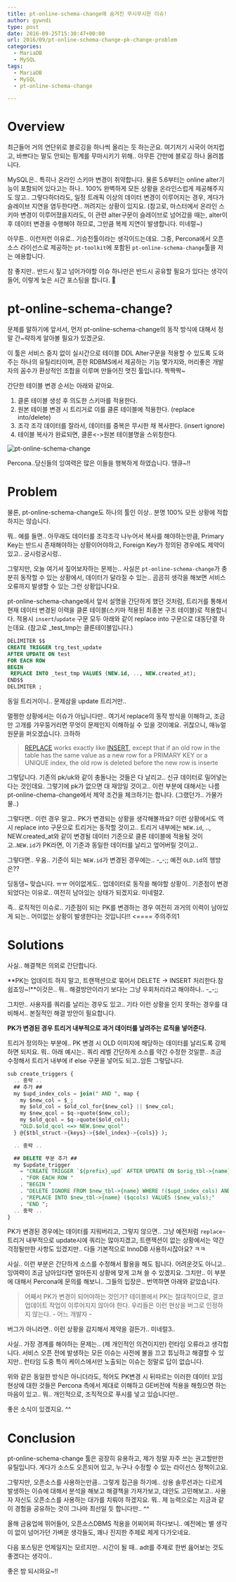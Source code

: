 ```yaml
---
title: pt-online-schema-change에 숨겨진 무시무시한 이슈!
author: gywndi
type: post
date: 2016-09-25T15:30:47+00:00
url: 2016/09/pt-online-schema-change-pk-change-problem
categories:
  - MariaDB
  - MySQL
tags:
  - MariaDB
  - MySQL
  - pt-online-schema-change

---
```

# Overview

최근들어 거의 연단위로 블로깅을 하나씩 올리는 듯 하는군요. 여기저기 시국이 어지럽고, 바쁘다는 말도 안되는 핑계를 무마시키기 위해.. 아무튼 간만에 블로깅 하나 올려봅니다.

MySQL은.. 특히나 온라인 스키마 변경이 취약합니다. 물론 5.6부터는 online alter기능이 포함되어 있다고는 하나.. 100% 완벽하게 모든 상황을 온라인스럽게 제공해주지도 않고.. 그렇다하더라도, 일정 트래픽 이상의 데이터 변경이 이루어지는 경우, 게다가 슬레이브 지연을 염두한다면.. 꺼려지는 상황이 있지요. (참고로, 마스터에서 온라인 스키마 변경이 이루어졌을지라도, 이 관련 alter구문이 슬레이브로 넘어갔을 때는, alter이후 데이터 변경을 수행해야 하므로, 그만큼 복제 지연이 발생합니다. 미네럴~)

아무튼.. 이런저런 이유로.. 기승전툴이라는 생각이드는데요. 그중, Percona에서 오픈소스 라이선스로 제공하는 `pt-toolkit`에 포함된 `pt-online-schema-change`툴을 저는 애용합니다.

참 좋지만.. 반드시 짚고 넘어가야할 이슈 하나만은 반드시 공유할 필요가 있다는 생각이 들어, 이렇게 늦은 시간 포스팅을 합니다. 🙂

# pt-online-schema-change?

문제를 말하기에 앞서서, 먼저 pt-online-schema-change의 동작 방식에 대해서 정말 간~략하게 알아볼 필요가 있겠군요.

이 툴은 서비스 중지 없이 실시간으로 테이블 DDL Alter구문을 적용할 수 있도록 도와주는 하나의 유틸리티이며, 흔한 RDBMS에서 제공하는 기능 몇가지와, 머리좋은 개발자의 꼼수가 환상적인 조합을 이루며 만들어진 멋진 툴입니다. 짝짝짝~

간단한 테이블 변경 순서는 아래와 같아요.

  1. 클론 테이블 생성 후 의도한 스키마를 적용한다.
  2. 원본 테이블 변경 시 트리거로 이를 클론 테이블에 적용한다. (replace into/delete)
  3. 조각 조각 데이터를 잘라서, 데이터를 중복은 무시한 채 복사한다. (insert ignore)
  4. 테이블 복사가 완료되면, 클론<->원본 테이블명을 스위칭한다.

![pt-online-schema-change](/img/2016/09/image2013-3-25-14_42_26.png)

Percona..당신들의 잉여력은 많은 이들을 행복하게 하였습니다. 땡큐~!!

# Problem

물론, pt-online-schema-change도 하나의 툴인 이상.. 분명 100% 모든 상황에 적합하지는 않습니다.

뭐.. 예를 들면.. 아무래도 데이터를 조각조각 나누어서 복사를 해야하는만큼, Primary Key는 반드시 존재해야하는 상황이어야하고, Foreign Key가 정의된 경우에도 제약이 있고.. 궁시렁궁시렁..

그렇지만, 오늘 여기서 짚어보자하는 문제는.. 사실은 `pt-online-schema-change`가 충분히 동작할 수 있는 상황에서, 데이터가 달라질 수 있는.. 곰곰히 생각을 해보면 서비스 오류까지 발생할 수 있는 그런 상황입니다요.

pt-online-schema-change에서 앞서 설명을 간단하게 했던 것처럼, 트리거를 통해서 현재 데이터 변경된 이력을 클론 테이블(스키마 적용된 최종본 구조 테이블)로 적용합니다. 적용시 `insert`/`update` 구문 모두 아래와 같이 replace into 구문으로 대동단결 하는데요. (참고로 \_test\_tmp는 클론테이블입니다.)

```sql
DELIMITER $$
CREATE TRIGGER trg_test_update
AFTER UPDATE ON test
FOR EACH ROW
BEGIN
 REPLACE INTO _test_tmp VALUES (NEW.id, .., NEW.created_at);
END$$
DELIMITER ;
```

동일 트리거이니.. 문제삼을 update 트리거만..

멀쩡한 상황에서는 이슈가 아닙니다만.. 여기서 replace의 동작 방식을 이해하고, 조금만 고개를 갸우뚱거리면 무엇이 문제인지 이해하실 수 있을 것이예요. 귀찮으니, 매뉴얼 원문을 퍼오겠습니다. 크하하

> [REPLACE](http://dev.mysql.com/doc/refman/5.7/en/replace.html) works exactly like [INSERT](http://dev.mysql.com/doc/refman/5.7/en/insert.html), except that if an old row in the table has the same value as a new row for a PRIMARY KEY or a UNIQUE index, the old row is deleted before the new row is inserte

그렇답니다. 기존의 pk/uk와 같이 충돌나는 것들은 다 날리고.. 신규 데이터로 밀어넣는다는 것인데요. 그렇기에 pk가 없으면 대 재앙일 것이고.. 이런 부분에 대해서는 나름 pt-online-chema-change에서 제약 조건을 체크하기는 합니다. (그랬던가.. 가물가물..)

그렇다면.. 이런 경우 말고.. PK가 변경되는 상황을 생각해볼까요? 이런 상황에서도 역시 replace into 구문으로 트리거는 동작할 것이고.. 트리거 내부에는 `NEW.id`, .., NEW.created_at와 같이 변경될 데이터 기준으로 클론 테이블에 적용될 것이고..`NEW.id`가 PK라면, 이 기준과 동일한 데이터를 날리고 엎어버릴 것이고..

그렇다면.. 우움.. 기준이 되는 `NEW.id`가 변경된 경우에는.. -\_-;; 예전 `OLD.id`의 행방은??

딩동댕~ 맞습니다. ㅠㅠ 어이없게도.. 업데이터로 동작을 해야할 상황이.. 기준점이 변경되었다는 이유로.. 여전히 남아있는 상태가 되겠지요. 미네럴2.

즉.. 로직적인 이슈로.. 기준점이 되는 PK를 변경하는 경우 여전히 과거의 이력이 남아있게 되는.. 어이없는 상황이 발생한다는 것입니다!! <==== 주의주의1

# Solutions

사실.. 해결책은 의외로 간단합니다.

**PK는 업데이트 하지 말고, 트랜잭션으로 묶어서 DELETE -> INSERT 처리한다.참 쉽죠잉~!**이것은.. 뭐.. 해결방안이라기 보다는 그냥 우회처리라고 해야하나.. -\_-;;

그치만.. 사용자를 쿼리를 날리는 경우도 있고.. 기타 이런 상황을 인지 못하는 경우를 대비해서.. 본질적인 해결 방안이 필요합니다.

**PK가 변경된 경우 트리거 내부적으로 과거 데이터를 날려주는 로직을 넣어준다.**

트리거 정의하는 부분에.. PK 변경 시 OLD 이미지에 해당하는 데이터를 날리도록 강제하면 되지요. 뭐.. 아래 예시는.. 쿼리 레벨 간단하게 소스를 약간 수정한 것일뿐.. 조금 수정해서 트리거 내부에 if else 구문을 넣어도 되고..암튼 그렇답니다.

```sql
sub create_triggers {
  .. 중략 ..
  ## 추가 ##
  my $upd_index_cols = join(" AND ", map {
    my $new_col = $_;
    my $old_col = $old_col_for{$new_col} || $new_col;
    my $new_qcol = $q->quote($new_col);
    my $old_qcol = $q->quote($old_col);
    "OLD.$old_qcol <=> NEW.$new_qcol"
  } @{$tbl_struct->{keys}->{$del_index}->{cols}} );

  .. 중략 ..

  ## DELETE 부분 추가 ##
  my $update_trigger
    = "CREATE TRIGGER `${prefix}_upd` AFTER UPDATE ON $orig_tbl->{name} "
    . "FOR EACH ROW "
    . "BEGIN "
    . "DELETE IGNORE FROM $new_tbl->{name} WHERE !($upd_index_cols) AND $del_index_cols;"
    . "REPLACE INTO $new_tbl->{name} ($qcols) VALUES ($new_vals);"
    . "END ";
  .. 중략 ..
}
```

PK가 변경된 경우에는 데이터를 지워버리고, 그렇지 않으면.. 그냥 예전처럼 `replace~` 트리거 내부적으로 update시에 쿼리는 많아지겠고, 트랜잭션이 없는 상황에서는 약간 걱정될만한 사항도 있겠지만.. 다들 기본적으로 InnoDB 사용하시잖아요? ㅋㅋ

사실.. 이런 부분은 간단하게 소스를 수정해서 활용을 해도 됩니다. 어려운것도 아니고.. 잉여력이 조금 남아있다면 얼마든지 상황에 맞게 고쳐 쓸 수 있겠지요. 그치만.. 이 부분에 대해서 Percona에 문의를 해보니.. 그들의 입장은.. 번역하면 아래와 같았습니다.

> 어째서 PK가 변경이 되어야하는 것인가? 테이블에서 PK는 절대적이므로, 결코 업데이트 작업이 이루어지지 않아야 한다. 우리들은 이런 현상을 버그로 인정하지 않는다. - 어느 개발자 -

버그가 아니라면.. 이런 상황을 감지해서 제약을 걸든가.. 미네럴3..

사실.. 가장 경계를 해야하는 문제는.. (제 개인적인 의견이지만) 런타임 오류라고 생각합니다. 서비스 오픈 전에 발생하는 모든 이슈는 사전에 불을 끄고 튜닝하고 해결할 수 있지만.. 런타임 도중 특이 케이스에서만 노출되는 이슈는 정말로 답이 없습니다.

위와 같은 동일한 방식은 아니더라도, 적어도 PK변경 시 뒤따르는 이러한 데이터 꼬임 현상에 대한 것들은 Percona 측에서 제대로 이해하고 GE버전에 적용을 해줬으면 하는 마음이 있고.. 뭐.. 개인적으로, 조직적으로 푸시를 넣고 있습니다만..

좋은 소식이 있겠지요. ^^

# Conclusion

pt-online-schema-change 툴은 굉장히 유용하고, 제가 정말 자주 쓰는 권고할만한 유틸입니다. 게다가 소스도 오픈되어 있고, 누구나 수정할 수 있는 라이선스 정책이고요.

그렇지만, 오픈소스를 사용하는만큼.. 그렇게 접근을 하기에.. 상용 솔루션과는 다르게 발생하는 이슈에 대해서 분석을 해보고 해결책을 가져가보고, 대안도 고민해보고.. 사용자 자신도 오픈소스를 사용하는 대가를 치뤄야 하겠지요. 뭐.. 제 능력으로는 지금과 같이 경험을 공유하는 것이 그나마 최선일 듯 합니다만.. ^^

올해 금융업에 뛰어들어, 오픈소스DBMS 적용을 어찌어찌 하다보니.. 예전에는 별 생각이 없이 넘어가던 가벼운 생각들도, 꽤나 진지한 주제로 제게 다가오네요.

다음 포스팅은 언제일지는 모르지만.. 시간이 될 때.. adt를 주제로 한번 읊어보는 것도 좋겠다는 생각이..

좋은 밤 되시와요~!!
